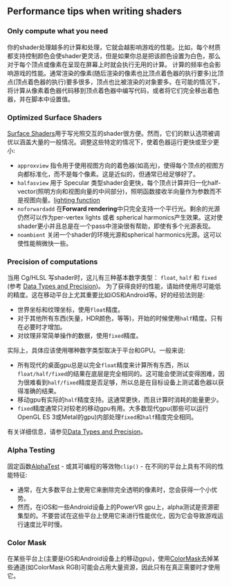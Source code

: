 ## Performance tips when writing shaders
### Only compute what you need
你的shader处理越多的计算和处理，它就会越影响游戏的性能。比如，每个材质都支持控制颜色会使shader更灵活，但是如果你总是把该颜色设置为白色，那么对于每个顶点或像素在呈现在屏幕上时就会执行无用的计算。
计算的频率也会影响游戏的性能。通常渲染的像素(随后渲染的像素也比顶点着色器的执行要多)比顶点(顶点着色器的执行)要多很多，顶点也比被渲染的对象要多。在可能的情况下，将计算从像素着色器代码移到顶点着色器中编写代码，或者将它们完全移出着色器，并在脚本中设置值。

### Optimized Surface Shaders
[Surface Shaders](../../WritingSurfaceShaders/README.md)用于写光照交互的shader很方便。然而，它们的默认选项被调优以涵盖大量的一般情况。调整这些特定的情况下，使着色器运行更快或至少更小:
* `approxview` 指令用于使用视图方向的着色器(如高光)，使得每个顶点的视图方向都标准化，而不是每个像素。这是近似的，但通常已经足够好了。
* `halfasview` 用于 Specular 类型shader会更快，每个顶点计算并归一化half-vector(照明方向和视图向量的中间部分)，照明函数接收半向量作为参数而不是视图向量。[lighting function](../../WritingSurfaceShaders/SurfaceShaderLightingExamples/README.md)
* `noforwardadd` 在**Forward rendering**中只完全支持一个平行光。剩余的光源仍然可以作为per-vertex lights 或者 spherical harmonics产生效果。这对使shader更小并且总是在一个pass中渲染很有帮助，即使有多个光源表现。
* `noambient` 关闭一个shader的环境光源和spherical harmonics光源。这可以使性能稍微快一些。

### Precision of computations
当用 Cg/HLSL 写shader时，这儿有三种基本数字类型： `float`, `half` 和 `fixed` (参考 [Data Types and Precision](../../WritingVertexAndFragmentShaders/ShaderDataTypesAndPrecision/README.md))。
为了获得良好的性能，请始终使用尽可能低的精度。这在移动平台上尤其重要比如iOS和Android等。好的经验法则是:
* 世界坐标和纹理坐标，使用`float`精度。
* 对于其他所有东西(矢量，HDR颜色，等等)，开始的时候使用`half`精度。只有在必要时才增加。
* 对纹理非常简单操作的数据，使用`fixed`精度。

实际上，具体应该使用哪种数字类型取决于平台和GPU。一般来说:
* 所有现代的桌面gpu总是以完全`float`精度来计算所有东西，所以`float/half/fixed`的结果在底层是完全相同的。这可能会使测试变得困难，因为很难看到`half/fixed`精度是否足够，所以总是在目标设备上测试着色器以获得准确的结果。
* 移动gpu有实际的`half`精度支持。这通常更快，而且计算时消耗的能量更少。
* `fixed`精度通常只对较老的移动gpu有用。大多数现代gpu(那些可以运行OpenGL ES 3或Metal的gpu)内部处理`fixed`和`half`精度完全相同。

有关详细信息，请参见[Data Types and Precision](../../WritingVertexAndFragmentShaders/ShaderDataTypesAndPrecision/README.md)。

### Alpha Testing
固定函数[AlphaTest](../../ShaderLabSyntax/ShaderLabSubShader/ShaderLabPass/ShaderLabLegacyAlphaTesting/README.md) - 或其可编程的等效物`clip()` - 在不同的平台上具有不同的性能特征:

* 通常，在大多数平台上使用它来删除完全透明的像素时，您会获得一个小优势。
* 然而，在iOS和一些Android设备上的PowerVR gpu上，alpha测试是资源密集型的。不要尝试在这些平台上使用它来进行性能优化，因为它会导致游戏运行速度比平时慢。

### Color Mask
在某些平台上(主要是iOS和Android设备上的移动gpu)，使用[ColorMask](../../ShaderLabSyntax/ShaderLabSubShader/ShaderLabPass/README.md)去掉某些通道(如ColorMask RGB)可能会占用大量资源，因此只有在真正需要时才使用它。